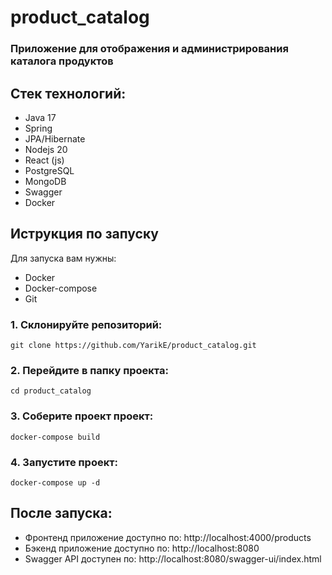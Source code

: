# product_catalog

### Приложение для отображения и администрирования каталога продуктов

## Стек технологий:

- Java 17
- Spring
- JPA/Hibernate
- Nodejs 20
- React (js)
- PostgreSQL
- MongoDB
- Swagger
- Docker

## Иструкция по запуску

Для запуска вам нужны:

- Docker
- Docker-compose
- Git

### 1. Склонируйте репозиторий: 
```
git clone https://github.com/YarikE/product_catalog.git
```

### 2. Перейдите в папку проекта:
```
cd product_catalog
```

### 3. Соберите проект проект:
```
docker-compose build
```

### 4. Запустите проект:
```
docker-compose up -d
```

## После запуска:

- Фронтенд приложение доступно по: http://localhost:4000/products
- Бэкенд приложение доступно по: http://localhost:8080
- Swagger API доступен по: http://localhost:8080/swagger-ui/index.html

